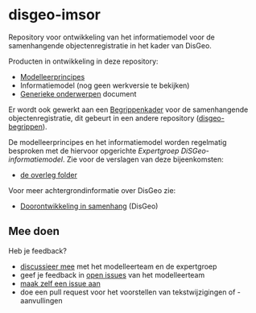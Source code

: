 # disgeo-imsor
Repository voor ontwikkeling van het informatiemodel voor de samenhangende objectenregistratie in het kader van DisGeo.

Producten in ontwikkeling in deze repository: 
- [Modelleerprincipes](https://geonovum.github.io/disgeo-imsor/modelleerprincipes)
- Informatiemodel (nog geen werkversie te bekijken)
- [Generieke onderwerpen](https://geonovum.github.io/disgeo-imsor/documentatie) document

Er wordt ook gewerkt aan een [Begrippenkader](https://geonovum.github.io/disgeo-begrippen/) voor de samenhangende objectenregistratie, dit gebeurt in een andere repository ([disgeo-begrippen](https://github.com/Geonovum/disgeo-begrippen/)). 

De modelleerprincipes en het informatiemodel worden regelmatig besproken met de hiervoor opgerichte *Expertgroep DiSGeo-informatiemodel*. Zie voor de verslagen van deze bijeenkomsten: 
- [de overleg folder](https://github.com/Geonovum/disgeo-imsor/tree/master/overleg)

Voor meer achtergrondinformatie over DisGeo zie: 
- [Doorontwikkeling in samenhang](https://www.geobasisregistraties.nl/basisregistraties/doorontwikkeling-in-samenhang) (DisGeo)

## Mee doen
Heb je feedback? 
- [discussieer mee](https://github.com/Geonovum/disgeo-imsor/discussions) met het modelleerteam en de expertgroep
- geef je feedback in [open issues](https://github.com/Geonovum/disgeo-begrippen/issues) van het modelleerteam
- [maak zelf een issue aan](https://github.com/Geonovum/disgeo-begrippen/issues/new/choose)
- doe een pull request voor het voorstellen van tekstwijzigingen of -aanvullingen
